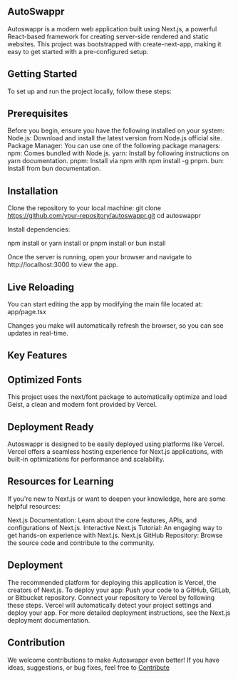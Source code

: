 ## AutoSwappr
Autoswappr is a modern web application built using Next.js, a powerful React-based framework for creating server-side rendered and static websites. This project was bootstrapped with create-next-app, making it easy to get started with a pre-configured setup.

## Getting Started

To set up and run the project locally, follow these steps:

## Prerequisites
Before you begin, ensure you have the following installed on your system:
Node.js: Download and install the latest version from Node.js official site.
Package Manager: You can use one of the following package managers:
npm: Comes bundled with Node.js.
yarn: Install by following instructions on yarn documentation.
pnpm: Install via npm with npm install -g pnpm.
bun: Install from bun documentation.

## Installation

Clone the repository to your local machine:
git clone https://github.com/your-repository/autoswappr.git
cd autoswappr

Install dependencies:

npm install
or
yarn install
or
pnpm install
or
bun install

Once the server is running, open your browser and navigate to http://localhost:3000 to view the app.

## Live Reloading
You can start editing the app by modifying the main file located at: app/page.tsx

Changes you make will automatically refresh the browser, so you can see updates in real-time.

## Key Features
## Optimized Fonts
This project uses the next/font package to automatically optimize and load Geist, a clean and modern font provided by Vercel.

## Deployment Ready
Autoswappr is designed to be easily deployed using platforms like Vercel. Vercel offers a seamless hosting experience for Next.js applications, with built-in optimizations for performance and scalability.

## Resources for Learning
If you're new to Next.js or want to deepen your knowledge, here are some helpful resources:

Next.js Documentation: Learn about the core features, APIs, and configurations of Next.js.
Interactive Next.js Tutorial: An engaging way to get hands-on experience with Next.js.
Next.js GitHub Repository: Browse the source code and contribute to the community.

## Deployment
The recommended platform for deploying this application is Vercel, the creators of Next.js. To deploy your app:
Push your code to a GitHub, GitLab, or Bitbucket repository.
Connect your repository to Vercel by following these steps.
Vercel will automatically detect your project settings and deploy your app.
For more detailed deployment instructions, see the Next.js deployment documentation.

## Contribution
We welcome contributions to make Autoswappr even better! If you have ideas, suggestions, or bug fixes, feel free to [Contribute](/contribute/new)
